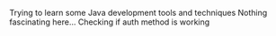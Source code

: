 Trying to learn some Java development tools and techniques
Nothing fascinating here...
Checking if auth method is working